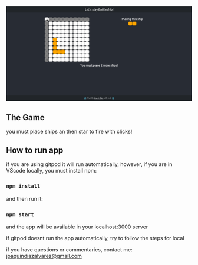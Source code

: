 ![plot](./battleship.png)
## The Game
you must place ships an then star to fire with clicks!
## How to run app
if you are using gitpod it will run automatically,
however, if you are in VScode locally, you must install npm:
### `npm install`
and then run it:
### `npm start`
and the app will be available in your localhost:3000 server

if gitpod doesnt run the app automatically, try to follow the steps for local

if you have questions or commentaries, contact me: [joaquindiazalvarez@gmail.com](joaquindiazalvarez@gmail.com)

